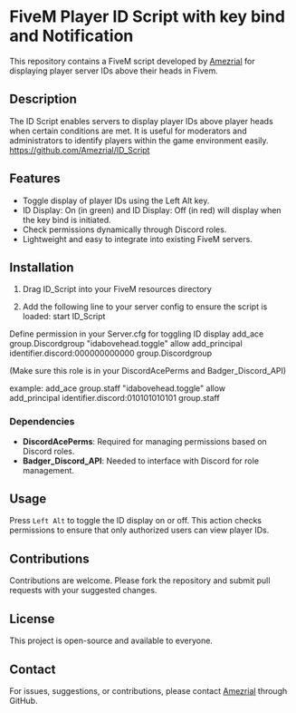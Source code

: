 # FiveM Player ID Script with key bind and Notification

This repository contains a FiveM script developed by [Amezrial](https://github.com/Amezrial) for displaying player server IDs above their heads in Fivem.

## Description

The ID Script enables servers to display player IDs above player heads when certain conditions are met. It is useful for moderators and administrators to identify players within the game environment easily.
https://github.com/Amezrial/ID_Script

## Features

- Toggle display of player IDs using the Left Alt key.
- ID Display: On (in green) and ID Display: Off (in red) will display when the key bind is initiated. 
- Check permissions dynamically through Discord roles.
- Lightweight and easy to integrate into existing FiveM servers.

## Installation

1. Drag ID_Script into your FiveM resources directory

2. Add the following line to your server config to ensure the script is loaded:
start ID_Script 

Define permission in your Server.cfg for toggling ID display
add_ace group.Discordgroup "idabovehead.toggle" allow
add_principal identifier.discord:000000000000 group.Discordgroup

(Make sure this role is in your DiscordAcePerms and Badger_Discord_API)

example:
add_ace group.staff "idabovehead.toggle" allow                            
add_principal identifier.discord:010101010101 group.staff                  




### Dependencies

- **DiscordAcePerms**: Required for managing permissions based on Discord roles.
- **Badger_Discord_API**: Needed to interface with Discord for role management.

## Usage

Press `Left Alt` to toggle the ID display on or off. This action checks permissions to ensure that only authorized users can view player IDs.

## Contributions

Contributions are welcome. Please fork the repository and submit pull requests with your suggested changes.

## License

This project is open-source and available to everyone.

## Contact

For issues, suggestions, or contributions, please contact [Amezrial](https://github.com/Amezrial) through GitHub.


